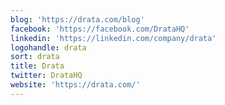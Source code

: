 ```yaml
---
blog: 'https://drata.com/blog'
facebook: 'https://facebook.com/DrataHQ'
linkedin: 'https://linkedin.com/company/drata'
logohandle: drata
sort: drata
title: Drata
twitter: DrataHQ
website: 'https://drata.com/'
---
```

